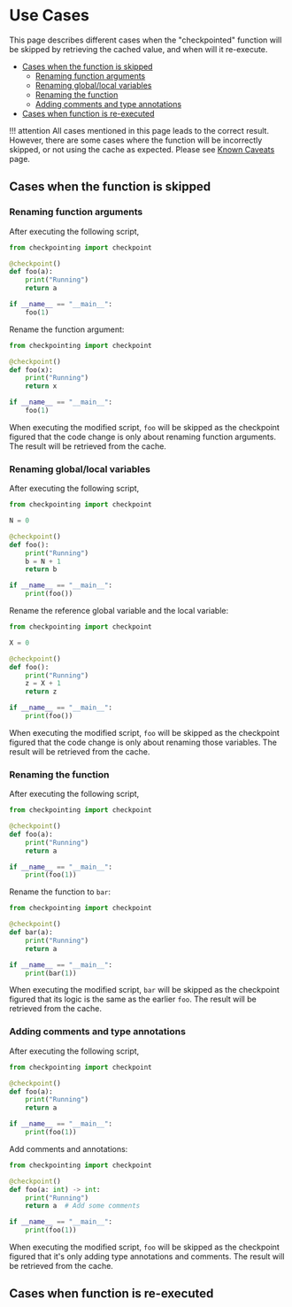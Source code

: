 # Use Cases

This page describes different cases when the "checkpointed" function will be skipped by retrieving the cached value,
and when will it re-execute.

- [Cases when the function is skipped](#cases-when-the-function-is-skipped)
    - [Renaming function arguments](#renaming-function-arguments)
    - [Renaming global/local variables](#renaming-globallocal-variables)
    - [Renaming the function](#renaming-the-function)
    - [Adding comments and type annotations](#adding-comments-and-type-annotations)
- [Cases when function is re-executed](#cases-when-function-is-re-executed)

!!! attention
    All cases mentioned in this page leads to the correct result.
    However, there are some cases where the function will be incorrectly skipped,
    or not using the cache as expected.
    Please see [Known Caveats](caveats.md) page.

## Cases when the function is skipped

### Renaming function arguments

After executing the following script,

```python
from checkpointing import checkpoint

@checkpoint()
def foo(a):
    print("Running")
    return a

if __name__ == "__main__":
    foo(1)
```

Rename the function argument:


```python
from checkpointing import checkpoint

@checkpoint()
def foo(x):
    print("Running")
    return x

if __name__ == "__main__":
    foo(1)
```

When executing the modified script,
`foo` will be skipped as the checkpoint figured that the code change is only about renaming function arguments.
The result will be retrieved from the cache.

### Renaming global/local variables

After executing the following script,

```python
from checkpointing import checkpoint

N = 0

@checkpoint()
def foo():
    print("Running")
    b = N + 1
    return b

if __name__ == "__main__":
    print(foo())
```

Rename the reference global variable and the local variable:

```python
from checkpointing import checkpoint

X = 0

@checkpoint()
def foo():
    print("Running")
    z = X + 1
    return z

if __name__ == "__main__":
    print(foo())
```

When executing the modified script,
`foo` will be skipped as the checkpoint figured that the code change is only about renaming those variables.
The result will be retrieved from the cache.


### Renaming the function


After executing the following script,

```python
from checkpointing import checkpoint

@checkpoint()
def foo(a):
    print("Running")
    return a

if __name__ == "__main__":
    print(foo(1))
```

Rename the function to `bar`:

```python
from checkpointing import checkpoint

@checkpoint()
def bar(a):
    print("Running")
    return a

if __name__ == "__main__":
    print(bar(1))
```

When executing the modified script,
`bar` will be skipped as the checkpoint figured that its logic is the same as the earlier `foo`.
The result will be retrieved from the cache.

### Adding comments and type annotations

After executing the following script,

```python
from checkpointing import checkpoint

@checkpoint()
def foo(a):
    print("Running")
    return a

if __name__ == "__main__":
    print(foo(1))
```

Add comments and annotations:

```python
from checkpointing import checkpoint

@checkpoint()
def foo(a: int) -> int:
    print("Running")
    return a  # Add some comments

if __name__ == "__main__":
    print(foo(1))
```

When executing the modified script,
`foo` will be skipped as the checkpoint figured that it's only adding type annotations and comments.
The result will be retrieved from the cache.


## Cases when function is re-executed


